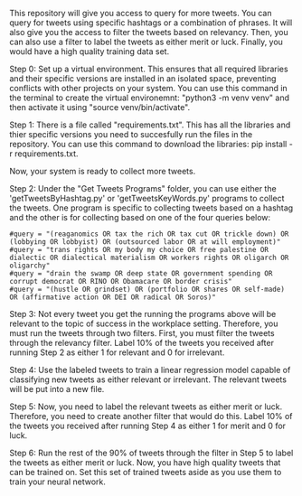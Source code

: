 This repository will give you access to query for more tweets. You can query for tweets using specific hashtags or a combination of phrases. It will also give you the access to
filter the tweets based on relevancy. Then, you can also use a filter to label the tweets as either merit or luck. Finally, you would have a high quality training data set.


Step 0: Set up a virtual environment. This ensures that all required libraries and their specific versions are installed in an isolated space, preventing conflicts with other projects on your system. You can use this command in the terminal to create the virtual environemnt: "python3 -m venv venv" and then activate it using "source venv/bin/activate".

Step 1: There is a file called "requirements.txt". This has all the libraries and thier specific versions you need to succesfully run the files in the repository. You can use this command to download the libraries: pip install -r requirements.txt.

Now, your system is ready to collect more tweets.

Step 2: Under the "Get Tweets Programs" folder, you can use either the 'getTweetsByHashtag.py' or 'getTweetsKeyWords.py' programs to collect the tweets. One program is specific to collecting tweets based on a hashtag and the other is for collecting based on one of the four queries below:

    #query = "(reaganomics OR tax the rich OR tax cut OR trickle down) OR (lobbying OR lobbyist) OR (outsourced labor OR at will employment)"
    #query = "trans rights OR my body my choice OR free palestine OR dialectic OR dialectical materialism OR workers rights OR oligarch OR oligarchy"
    #query = "drain the swamp OR deep state OR government spending OR corrupt democrat OR RINO OR Obamacare OR border crisis"
    #query = "(hustle OR grindset) OR (portfolio OR shares OR self-made) OR (affirmative action OR DEI OR radical OR Soros)"

Step 3: Not every tweet you get the running the programs above will be relevant to the topic of success in the workplace setting. Therefore, you must run the tweets through two filters. First, you must filter the tweets through the relevancy filter. Label 10% of the tweets you received after running Step 2 as either 1 for relevant and 0 for irrelevant.

Step 4: Use the labeled tweets to train a linear regression model capable of classifying new tweets as either relevant or irrelevant. The relevant tweets will be put into a new file.

Step 5: Now, you need to label the relevant tweets as either merit or luck. Therefore, you need to create another filter that would do this. Label 10% of the tweets you received after running Step 4 as either 1 for merit and 0 for luck.

Step 6: Run the rest of the 90% of tweets through the filter in Step 5 to label the tweets as either merit or luck. Now, you have high quality tweets that can be trained on. Set this set of trained tweets aside as you use them to train your neural network.


